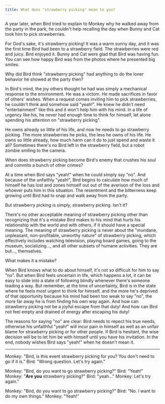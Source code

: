 ```yaml
---
title: What does "strawberry picking" mean to you?
---
```


A year later, when Bird tried to explain to Monkey why he walked away from the party in the park, he couldn't help recalling the day when Bunny and Cat took him to pick strawberries.

For God's sake, it's strawberry picking! It was a warm sunny day, and it was the first time Bird had been to a strawberry field. The strawberries were red and juicy. Bird enjoyed it. Bunny and Cat were glad that Bird was having fun. You can see how happy Bird was from the photos where he presented big smiles.

Why did Bird think "strawberry picking" had anything to do the loner behavior he showed at the party then?

In Bird's mind, the joy others thought he had was simply a mechanical response to the environment. He was a victom. He made sacrifices in favor of others' wishes. When a request comes inviting him to pick strawberries, he couldn't think and somehow said "yeah!". He knew he didn't need "entertainment" like this and it won't help him with his mind. In a life of urgency like his, he never had enough time to think for himself, let alone spending his attention on "strawberry picking".

He owns already so little of his life, and now he needs to go strawberry picking. The more strawberries he picks, the less he owns of his life. He owns so little already, how much harm can it do to just spend and waste it all? Sometimes there's no Bird left in the strawberry field, but a robot zombie smiling to the camera.

When does strawberry picking become Bird's enemy that crushes his soul and commits a bunch of other crimes?

At a time when Bird says "yeah!" when he could simply say "no". And because of the unfaithly "yeah!", Bird begins to calculate how much of himself he has lost and zones himself out out of the averison of the loss and whoever puts him in this situation. The resentment and the bitterness keep growing until Bird had to snap and walk away from the party.

But strawberry picking is simply, strawberry picking. Isn't it?

There's no other acceptable meaning of strawberry picking other than recognizing that it's a mistake Bird makes to his mind that hurts his relationship with the world and with others, if it should have a special meaning. The meaning of strawberry picking is never about the "mundane, unpleasant, non-profitable, unworthy nature" of strawberry picking, which effectively includes watching television, playing board games, going to the museum, socializing..., and all other subsets of humane activities. They are but..., themselves.

What makes it a mistake?

When Bird knows what to do about himself, it's not so difficult for him to say "no". But when Bird feels uncertain in life, which happens a lot, it can be easy to slide into a state of following blindly whenever there's someone leading a way. But remember, at the time of uncertainty, Bird is in the state where he feels most urgent to think for himself, and the more he's deprived of that opportunity because his mind had been too weak to say "no", the more far away he is from finding his own way again. And how can strawberry picking not be a joyful escape from that duty! And how can Bird not feel empty and drained of energy after escaping his duty!

The reasons for saying "no" are clear: Bird needs to repect his true needs, otherwise his unfaithful "yeah!" will incur pain in himself as well as an unfair blame for strawberry picking or for other people. If Bird is hesitant, the wise decision will be to let him be with himself until you have his invitation. In the end, nobody wishes Bird says "yeah!" when he doesn't mean it.

---

Monkey: "Bird, is this event strawberry picking for you? You don't need to go if it is."
Bird: "Wrong question. Let's try again."

Monkey: "Bird, do you want to go strawberry picking?"
Bird: "Yeah!"
Monkey: "**Are you** strawberry picking?"
Bird: "yeah..."
Monkey: Let's try again."

Monkey: "Bird, do you want to go strawberry picking?"
Bird: "No. I want to do my own things."
Monkey: "Yeah!"
